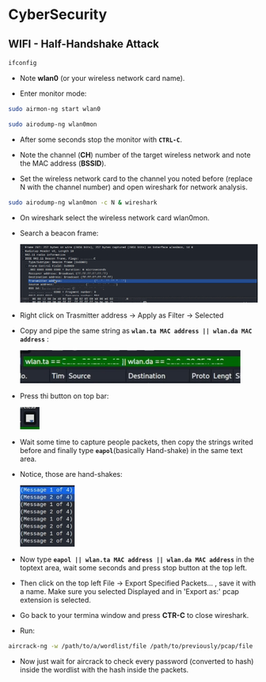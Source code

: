 # CyberSecurity
 
## WIFI - Half-Handshake Attack 

```bash
ifconfig
``` 

-   Note **wlan0** (or your wireless network card name).

-   Enter monitor mode:
```bash
sudo airmon-ng start wlan0
```

```bash
sudo airodump-ng wlan0mon
```

-   After some seconds stop the monitor with **`CTRL-C`**.

-   Note the channel (**CH**) number of the target wireless network and note the MAC address (**BSSID**).

-   Set the wireless network card to the channel you noted before (replace N with the channel number) and open wireshark for network analysis.
```bash
sudo airodump-ng wlan0mon -c N & wireshark
```

-   On wireshark select the wireless network card wlan0mon.

-   Search a beacon frame:

    ![A hha 1](./Resources/WIFI/Half-Handshake%20Attack/beacon_frame_1.png)

-   Right click on Trasmitter address -> Apply as Filter -> Selected

-   Copy and pipe the same string as **`wlan.ta MAC address || wlan.da MAC address`** :

    ![A hha 2](./Resources/WIFI/Half-Handshake%20Attack/beacon_frame_2.png)

-   Press thi button on top bar:

    ![A hha 3](./Resources/WIFI/Half-Handshake%20Attack/beacon_frame_3.png)

-   Wait some time to capture people packets, then copy the strings writed before and finally type **`eapol`**(basically Hand-shake) in the same text area.

- Notice, those are hand-shakes:

    ![A hha 4](./Resources/WIFI/Half-Handshake%20Attack/beacon_frame_4.png)

- Now type **`eapol || wlan.ta MAC address || wlan.da MAC address`** in the toptext area, wait some seconds and press stop button at the top left.

-   Then click on the top left File -> Export Specified Packets... , save it with a name. Make sure you selected Displayed and in 'Export as:' pcap extension is selected.

-   Go back to your termina window and press **CTR-C** to close wireshark.

-   Run:
```bash
aircrack-ng -w /path/to/a/wordlist/file /path/to/previously/pcap/file
```

-   Now just wait for aircrack to check every password (converted to hash) inside the wordlist with the hash inside the packets.
